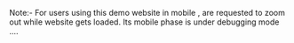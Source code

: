 Note:- For users using this demo website in mobile , are requested to zoom out while website gets loaded. Its mobile phase is under debugging mode ....
